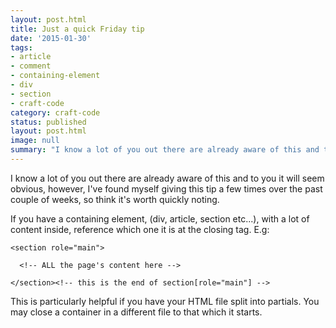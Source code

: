 ```yaml
---
layout: post.html
title: Just a quick Friday tip
date: '2015-01-30'
tags:
- article
- comment
- containing-element
- div
- section
- craft-code
category: craft-code
status: published
layout: post.html
image: null
summary: "I know a lot of you out there are already aware of this and to you it will seem obvious..."
---
```


I know a lot of you out there are already aware of this and to you it will seem obvious, however, I've found myself giving this tip a few times over the past couple of weeks, so think it's worth quickly noting.

If you have a containing element, (div, article, section etc...), with a lot of content inside, reference which one it is at the closing tag. E.g:

<pre class="language-markup"><code>&lt;section role="main">

  &lt;!-- ALL the page's content here -->

&lt;/section>&lt;!-- this is the end of section[role="main"] -->
</code></pre>

This is particularly helpful if you have your HTML file split into partials. You may close a container in a different file to that which it starts.

